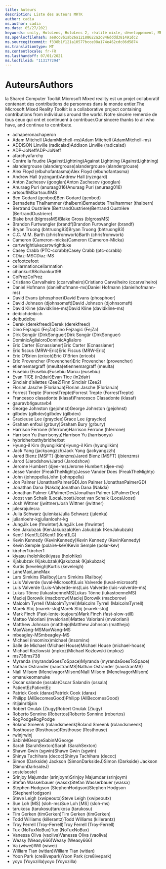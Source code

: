 ```yaml
---
title: Auteurs
description: Liste des auteurs MRTK
author: cadia
ms.author: cadia
ms.date: 05/27/2021
keywords: unity, HoloLens, HoloLens 2, réalité mixte, développement, MRTK, C#, contributeurs, Community
ms.openlocfilehash: ae8cc8b1ab26a12188622a2c846dddd381491dc2
ms.sourcegitcommit: f338b1f121a10577bcce08a174e462cdc86d5874
ms.translationtype: MT
ms.contentlocale: fr-FR
ms.lasthandoff: 07/01/2021
ms.locfileid: "113177294"
---
```

# <a name="authors"></a><span data-ttu-id="54b71-104">Auteurs</span><span class="sxs-lookup"><span data-stu-id="54b71-104">Authors</span></span>

<span data-ttu-id="54b71-105">la Shared Computer Toolkit Microsoft Mixed reality est un projet collaboratif contenant des contributions de personnes dans le monde entier.</span><span class="sxs-lookup"><span data-stu-id="54b71-105">The Microsoft Mixed Reality Toolkit is a collaborative project containing contributions from individuals around the world.</span></span> <span data-ttu-id="54b71-106">Notre sincère remercie de tous ceux qui ont et continuent à contribuer.</span><span class="sxs-lookup"><span data-stu-id="54b71-106">Our sincere thanks to all who have, and continue to contribute.</span></span>

- <span data-ttu-id="54b71-107">achaperon</span><span class="sxs-lookup"><span data-stu-id="54b71-107">achaperon</span></span>
- <span data-ttu-id="54b71-108">Adam Mitchell (AdamMitchell-ms)</span><span class="sxs-lookup"><span data-stu-id="54b71-108">Adam Mitchell (AdamMitchell-ms)</span></span>
- <span data-ttu-id="54b71-109">ADDISON Linville (radicalad)</span><span class="sxs-lookup"><span data-stu-id="54b71-109">Addison Linville (radicalad)</span></span>
- <span data-ttu-id="54b71-110">ADP-JoNeff</span><span class="sxs-lookup"><span data-stu-id="54b71-110">ADP-JoNeff</span></span>
- <span data-ttu-id="54b71-111">afarchy</span><span class="sxs-lookup"><span data-stu-id="54b71-111">afarchy</span></span>
- <span data-ttu-id="54b71-112">Contre la foudre (AgainstLightning)</span><span class="sxs-lookup"><span data-stu-id="54b71-112">Against Lightning (AgainstLightning)</span></span>
- <span data-ttu-id="54b71-113">alandergrouse (alandergrouse)</span><span class="sxs-lookup"><span data-stu-id="54b71-113">alandergrouse (alandergrouse)</span></span>
- <span data-ttu-id="54b71-114">Alex Floyd (elbuhofantasma)</span><span class="sxs-lookup"><span data-stu-id="54b71-114">Alex Floyd (elbuhofantasma)</span></span>
- <span data-ttu-id="54b71-115">Andrew Hall (ryzngard)</span><span class="sxs-lookup"><span data-stu-id="54b71-115">Andrew Hall (ryzngard)</span></span>
- <span data-ttu-id="54b71-116">Anton Zachesov (googlan)</span><span class="sxs-lookup"><span data-stu-id="54b71-116">Anton Zachesov (googlan)</span></span>
- <span data-ttu-id="54b71-117">Anuraag Puri (anuraag016)</span><span class="sxs-lookup"><span data-stu-id="54b71-117">Anuraag Puri (anuraag016)</span></span>
- <span data-ttu-id="54b71-118">artsouflMS</span><span class="sxs-lookup"><span data-stu-id="54b71-118">artsouflMS</span></span>
- <span data-ttu-id="54b71-119">Ben Godard (genbod)</span><span class="sxs-lookup"><span data-stu-id="54b71-119">Ben Godard (genbod)</span></span>
- <span data-ttu-id="54b71-120">Bernadette Thalhammer (thalbern)</span><span class="sxs-lookup"><span data-stu-id="54b71-120">Bernadette Thalhammer (thalbern)</span></span>
- <span data-ttu-id="54b71-121">Bertrand Oustrière (BertrandOustriere)</span><span class="sxs-lookup"><span data-stu-id="54b71-121">Bertrand Oustrière (BertrandOustriere)</span></span>
- <span data-ttu-id="54b71-122">Blake brut (blgrossMS)</span><span class="sxs-lookup"><span data-stu-id="54b71-122">Blake Gross (blgrossMS)</span></span>
- <span data-ttu-id="54b71-123">Brandon Furtwangler (brandf)</span><span class="sxs-lookup"><span data-stu-id="54b71-123">Brandon Furtwangler (brandf)</span></span>
- <span data-ttu-id="54b71-124">Bryan Truong (bhtruong93)</span><span class="sxs-lookup"><span data-stu-id="54b71-124">Bryan Truong (bhtruong93)</span></span>
- <span data-ttu-id="54b71-125">C.</span><span class="sxs-lookup"><span data-stu-id="54b71-125">C.</span></span> <span data-ttu-id="54b71-126">M.</span><span class="sxs-lookup"><span data-stu-id="54b71-126">M.</span></span> <span data-ttu-id="54b71-127">Barth (chrisfromwork)</span><span class="sxs-lookup"><span data-stu-id="54b71-127">Barth (chrisfromwork)</span></span>
- <span data-ttu-id="54b71-128">Cameron (Cameron-micka)</span><span class="sxs-lookup"><span data-stu-id="54b71-128">Cameron (Cameron-Micka)</span></span>
- <span data-ttu-id="54b71-129">cartwrightluke</span><span class="sxs-lookup"><span data-stu-id="54b71-129">cartwrightluke</span></span>
- <span data-ttu-id="54b71-130">Casey Crabb (PTC-ccrabb)</span><span class="sxs-lookup"><span data-stu-id="54b71-130">Casey Crabb (ptc-ccrabb)</span></span>
- <span data-ttu-id="54b71-131">CDiaz-MS</span><span class="sxs-lookup"><span data-stu-id="54b71-131">CDiaz-MS</span></span>
- <span data-ttu-id="54b71-132">cefoot</span><span class="sxs-lookup"><span data-stu-id="54b71-132">cefoot</span></span>
- <span data-ttu-id="54b71-133">cellarmation</span><span class="sxs-lookup"><span data-stu-id="54b71-133">cellarmation</span></span>
- <span data-ttu-id="54b71-134">cihankurt98</span><span class="sxs-lookup"><span data-stu-id="54b71-134">cihankurt98</span></span>
- <span data-ttu-id="54b71-135">CoPrez</span><span class="sxs-lookup"><span data-stu-id="54b71-135">CoPrez</span></span>
- <span data-ttu-id="54b71-136">Cristiano Carvalheiro (ccarvalheiro)</span><span class="sxs-lookup"><span data-stu-id="54b71-136">Cristiano Carvalheiro (ccarvalheiro)</span></span>
- <span data-ttu-id="54b71-137">Daniel Hofmann (danielhofmann-ms)</span><span class="sxs-lookup"><span data-stu-id="54b71-137">Daniel Hofmann (danielhofmann-ms)</span></span>
- <span data-ttu-id="54b71-138">David Evans (phosphoer)</span><span class="sxs-lookup"><span data-stu-id="54b71-138">David Evans (phosphoer)</span></span>
- <span data-ttu-id="54b71-139">David Johnson (djohnsomsft)</span><span class="sxs-lookup"><span data-stu-id="54b71-139">David Johnson (djohnsomsft)</span></span>
- <span data-ttu-id="54b71-140">David Kline (davidkline-ms)</span><span class="sxs-lookup"><span data-stu-id="54b71-140">David Kline (davidkline-ms)</span></span>
- <span data-ttu-id="54b71-141">deibich</span><span class="sxs-lookup"><span data-stu-id="54b71-141">deibich</span></span>
- <span data-ttu-id="54b71-142">deibu</span><span class="sxs-lookup"><span data-stu-id="54b71-142">deibu</span></span>
- <span data-ttu-id="54b71-143">Derek (derekfreed)</span><span class="sxs-lookup"><span data-stu-id="54b71-143">Derek (derekfreed)</span></span>
- <span data-ttu-id="54b71-144">Dino Fejzagić (FejZa)</span><span class="sxs-lookup"><span data-stu-id="54b71-144">Dino Fejzagić (FejZa)</span></span>
- <span data-ttu-id="54b71-145">Dirk Songür (DirkSonguer)</span><span class="sxs-lookup"><span data-stu-id="54b71-145">Dirk Songür (DirkSonguer)</span></span>
- <span data-ttu-id="54b71-146">DominicAglialoro</span><span class="sxs-lookup"><span data-stu-id="54b71-146">DominicAglialoro</span></span>
- <span data-ttu-id="54b71-147">Eric Carter (Ecnassianer)</span><span class="sxs-lookup"><span data-stu-id="54b71-147">Eric Carter (Ecnassianer)</span></span>
- <span data-ttu-id="54b71-148">Eric fiscus (MRW-Eric)</span><span class="sxs-lookup"><span data-stu-id="54b71-148">Eric Fiscus (MRW-Eric)</span></span>
- <span data-ttu-id="54b71-149">Eric O’Brien (ericob)</span><span class="sxs-lookup"><span data-stu-id="54b71-149">Eric O'Brien (ericob)</span></span>
- <span data-ttu-id="54b71-150">Eric Provencher (Provencher)</span><span class="sxs-lookup"><span data-stu-id="54b71-150">Eric Provencher (provencher)</span></span>
- <span data-ttu-id="54b71-151">etiennemargraff (meulta)</span><span class="sxs-lookup"><span data-stu-id="54b71-151">etiennemargraff (meulta)</span></span>
- <span data-ttu-id="54b71-152">Eusebiu (Eusebiu)</span><span class="sxs-lookup"><span data-stu-id="54b71-152">Eusebiu Marcu (eusebiu)</span></span>
- <span data-ttu-id="54b71-153">Evan TICE (in2dair)</span><span class="sxs-lookup"><span data-stu-id="54b71-153">Evan Tice (in2dair)</span></span>
- <span data-ttu-id="54b71-154">Sinclair d’ailettes (Zee2)</span><span class="sxs-lookup"><span data-stu-id="54b71-154">Finn Sinclair (Zee2)</span></span>
- <span data-ttu-id="54b71-155">Florian Jasche (FlorianJa)</span><span class="sxs-lookup"><span data-stu-id="54b71-155">Florian Jasche (FlorianJa)</span></span>
- <span data-ttu-id="54b71-156">Forrest Trepte (ForrestTrepte)</span><span class="sxs-lookup"><span data-stu-id="54b71-156">Forrest Trepte (ForrestTrepte)</span></span>
- <span data-ttu-id="54b71-157">Francesco clasadonte (klasaf)</span><span class="sxs-lookup"><span data-stu-id="54b71-157">Francesco Clasadonte (klasaf)</span></span>
- <span data-ttu-id="54b71-158">gauravb4</span><span class="sxs-lookup"><span data-stu-id="54b71-158">gauravb4</span></span>
- <span data-ttu-id="54b71-159">George Johnston (gejohnst)</span><span class="sxs-lookup"><span data-stu-id="54b71-159">George Johnston (gejohnst)</span></span>
- <span data-ttu-id="54b71-160">gilbdev (gilbdev)</span><span class="sxs-lookup"><span data-stu-id="54b71-160">gilbdev (gilbdev)</span></span>
- <span data-ttu-id="54b71-161">Gracieuse Lee (grayclee)</span><span class="sxs-lookup"><span data-stu-id="54b71-161">Grace Lee (grayclee)</span></span>
- <span data-ttu-id="54b71-162">Graham enfoui (grbury)</span><span class="sxs-lookup"><span data-stu-id="54b71-162">Graham Bury (grbury)</span></span>
- <span data-ttu-id="54b71-163">Harrison Ferrone (hferrone)</span><span class="sxs-lookup"><span data-stu-id="54b71-163">Harrison Ferrone (hferrone)</span></span>
- <span data-ttu-id="54b71-164">Harrison Yu (harrisonyu)</span><span class="sxs-lookup"><span data-stu-id="54b71-164">Harrison Yu (harrisonyu)</span></span>
- <span data-ttu-id="54b71-165">hybridherbst</span><span class="sxs-lookup"><span data-stu-id="54b71-165">hybridherbst</span></span>
- <span data-ttu-id="54b71-166">Hyung-il Kim (hyungilkim)</span><span class="sxs-lookup"><span data-stu-id="54b71-166">Hyung-il Kim (hyungilkim)</span></span>
- <span data-ttu-id="54b71-167">Jack Yang (jackyangzzh)</span><span class="sxs-lookup"><span data-stu-id="54b71-167">Jack Yang (jackyangzzh)</span></span>
- <span data-ttu-id="54b71-168">Jared Bienz [MSFT] (jbienzms)</span><span class="sxs-lookup"><span data-stu-id="54b71-168">Jared Bienz [MSFT] (jbienzms)</span></span>
- <span data-ttu-id="54b71-169">Jarod (Jarodshow)</span><span class="sxs-lookup"><span data-stu-id="54b71-169">Jarod (Jarodshow)</span></span>
- <span data-ttu-id="54b71-170">Jerome Humbert (djee-ms)</span><span class="sxs-lookup"><span data-stu-id="54b71-170">Jerome Humbert (djee-ms)</span></span>
- <span data-ttu-id="54b71-171">Jesse Vander (FreakTheMighty)</span><span class="sxs-lookup"><span data-stu-id="54b71-171">Jesse Vander Does (FreakTheMighty)</span></span>
- <span data-ttu-id="54b71-172">John (johnppella)</span><span class="sxs-lookup"><span data-stu-id="54b71-172">John (johnppella)</span></span>
- <span data-ttu-id="54b71-173">Jon Palmer (JonathanPalmerGD)</span><span class="sxs-lookup"><span data-stu-id="54b71-173">Jon Palmer (JonathanPalmerGD)</span></span>
- <span data-ttu-id="54b71-174">Jonathan Dana (Nakda)</span><span class="sxs-lookup"><span data-stu-id="54b71-174">Jonathan Dana (Nakda)</span></span>
- <span data-ttu-id="54b71-175">Jonathan Palmer (JPalmerDev)</span><span class="sxs-lookup"><span data-stu-id="54b71-175">Jonathan Palmer (JPalmerDev)</span></span>
- <span data-ttu-id="54b71-176">Joost van Schaik (LocalJoost)</span><span class="sxs-lookup"><span data-stu-id="54b71-176">Joost van Schaik (LocalJoost)</span></span>
- <span data-ttu-id="54b71-177">Josh Wittner (jwittner)</span><span class="sxs-lookup"><span data-stu-id="54b71-177">Josh Wittner (jwittner)</span></span>
- <span data-ttu-id="54b71-178">julesra</span><span class="sxs-lookup"><span data-stu-id="54b71-178">julesra</span></span>
- <span data-ttu-id="54b71-179">Julia Schwarz (julenka)</span><span class="sxs-lookup"><span data-stu-id="54b71-179">Julia Schwarz (julenka)</span></span>
- <span data-ttu-id="54b71-180">julianloehr-kg</span><span class="sxs-lookup"><span data-stu-id="54b71-180">julianloehr-kg</span></span>
- <span data-ttu-id="54b71-181">JungJik Lee (fnwinter)</span><span class="sxs-lookup"><span data-stu-id="54b71-181">JungJik Lee (fnwinter)</span></span>
- <span data-ttu-id="54b71-182">Ken Jakubzak (KenJakubzak)</span><span class="sxs-lookup"><span data-stu-id="54b71-182">Ken Jakubzak (KenJakubzak)</span></span>
- <span data-ttu-id="54b71-183">Kent1 (Kent1LG)</span><span class="sxs-lookup"><span data-stu-id="54b71-183">Kent1 (Kent1LG)</span></span>
- <span data-ttu-id="54b71-184">Kevin Kennedy (KevinKennedy)</span><span class="sxs-lookup"><span data-stu-id="54b71-184">Kevin Kennedy (KevinKennedy)</span></span>
- <span data-ttu-id="54b71-185">Kevin Semple (polaire-keV)</span><span class="sxs-lookup"><span data-stu-id="54b71-185">Kevin Semple (polar-kev)</span></span>
- <span data-ttu-id="54b71-186">kircher1</span><span class="sxs-lookup"><span data-stu-id="54b71-186">kircher1</span></span>
- <span data-ttu-id="54b71-187">kiyasu (holohiko)</span><span class="sxs-lookup"><span data-stu-id="54b71-187">kiyasu (holohiko)</span></span>
- <span data-ttu-id="54b71-188">Kjakubzak (Kjakubzak)</span><span class="sxs-lookup"><span data-stu-id="54b71-188">Kjakubzak (Kjakubzak)</span></span>
- <span data-ttu-id="54b71-189">Kurtis (keveleigh)</span><span class="sxs-lookup"><span data-stu-id="54b71-189">Kurtis (keveleigh)</span></span>
- <span data-ttu-id="54b71-190">LaneMax</span><span class="sxs-lookup"><span data-stu-id="54b71-190">LaneMax</span></span>
- <span data-ttu-id="54b71-191">Lars Simkins (Railboy)</span><span class="sxs-lookup"><span data-stu-id="54b71-191">Lars Simkins (Railboy)</span></span>
- <span data-ttu-id="54b71-192">Luis Valverde (luval-Microsoft)</span><span class="sxs-lookup"><span data-stu-id="54b71-192">Luis Valverde (luval-microsoft)</span></span>
- <span data-ttu-id="54b71-193">Luis Valverde (Luis-Valverde-ms)</span><span class="sxs-lookup"><span data-stu-id="54b71-193">Luis Valverde (luis-valverde-ms)</span></span>
- <span data-ttu-id="54b71-194">Lukas Tönne (lukastoenneMS)</span><span class="sxs-lookup"><span data-stu-id="54b71-194">Lukas Tönne (lukastoenneMS)</span></span>
- <span data-ttu-id="54b71-195">Maciej Borowik (macborow)</span><span class="sxs-lookup"><span data-stu-id="54b71-195">Maciej Borowik (macborow)</span></span>
- <span data-ttu-id="54b71-196">Malcolm Tyrrell (MalcolmTyrrell)</span><span class="sxs-lookup"><span data-stu-id="54b71-196">Malcolm Tyrrell (MalcolmTyrrell)</span></span>
- <span data-ttu-id="54b71-197">Marek Stój (marek-stoj)</span><span class="sxs-lookup"><span data-stu-id="54b71-197">Marek Stój (marek-stoj)</span></span>
- <span data-ttu-id="54b71-198">Mark Finch (Fast-lente-toujours)</span><span class="sxs-lookup"><span data-stu-id="54b71-198">Mark Finch (fast-slow-still)</span></span>
- <span data-ttu-id="54b71-199">Matteo Valoriani (mvaloriani)</span><span class="sxs-lookup"><span data-stu-id="54b71-199">Matteo Valoriani (mvaloriani)</span></span>
- <span data-ttu-id="54b71-200">Matthew Johnson (matthejo)</span><span class="sxs-lookup"><span data-stu-id="54b71-200">Matthew Johnson (matthejo)</span></span>
- <span data-ttu-id="54b71-201">MaxWang-MS</span><span class="sxs-lookup"><span data-stu-id="54b71-201">MaxWang-MS</span></span>
- <span data-ttu-id="54b71-202">mbeagley-MS</span><span class="sxs-lookup"><span data-stu-id="54b71-202">mbeagley-MS</span></span>
- <span data-ttu-id="54b71-203">Michael (insominx)</span><span class="sxs-lookup"><span data-stu-id="54b71-203">michael (insominx)</span></span>
- <span data-ttu-id="54b71-204">Salle de Michael (Michael House)</span><span class="sxs-lookup"><span data-stu-id="54b71-204">Michael House (michael-house)</span></span>
- <span data-ttu-id="54b71-205">Michael Kozlowski (mpkoz)</span><span class="sxs-lookup"><span data-stu-id="54b71-205">Michael Kozlowski (mpkoz)</span></span>
- <span data-ttu-id="54b71-206">ms738</span><span class="sxs-lookup"><span data-stu-id="54b71-206">ms738</span></span>
- <span data-ttu-id="54b71-207">Myranda (myrandaGoesToSpace)</span><span class="sxs-lookup"><span data-stu-id="54b71-207">Myranda (myrandaGoesToSpace)</span></span>
- <span data-ttu-id="54b71-208">Nathan Ostrander (naostranMS)</span><span class="sxs-lookup"><span data-stu-id="54b71-208">Nathan Ostrander (naostranMS)</span></span>
- <span data-ttu-id="54b71-209">Niall Milsom (MenelvagorMilsom)</span><span class="sxs-lookup"><span data-stu-id="54b71-209">Niall Milsom (MenelvagorMilsom)</span></span>
- <span data-ttu-id="54b71-210">omanuke</span><span class="sxs-lookup"><span data-stu-id="54b71-210">omanuke</span></span>
- <span data-ttu-id="54b71-211">Oscar salande (ossala)</span><span class="sxs-lookup"><span data-stu-id="54b71-211">Oscar Salandin (ossala)</span></span>
- <span data-ttu-id="54b71-212">PatientEz</span><span class="sxs-lookup"><span data-stu-id="54b71-212">PatientEz</span></span>
- <span data-ttu-id="54b71-213">Patrick Cook (darax)</span><span class="sxs-lookup"><span data-stu-id="54b71-213">Patrick Cook (darax)</span></span>
- <span data-ttu-id="54b71-214">Philipp (AllBecomesGood)</span><span class="sxs-lookup"><span data-stu-id="54b71-214">Philipp (AllBecomesGood)</span></span>
- <span data-ttu-id="54b71-215">ritijain</span><span class="sxs-lookup"><span data-stu-id="54b71-215">ritijain</span></span>
- <span data-ttu-id="54b71-216">Robert Onulak (Ziugy)</span><span class="sxs-lookup"><span data-stu-id="54b71-216">Robert Onulak (Ziugy)</span></span>
- <span data-ttu-id="54b71-217">Roberto Sonnino (Robertos)</span><span class="sxs-lookup"><span data-stu-id="54b71-217">Roberto Sonnino (robertos)</span></span>
- <span data-ttu-id="54b71-218">RogPodge</span><span class="sxs-lookup"><span data-stu-id="54b71-218">RogPodge</span></span>
- <span data-ttu-id="54b71-219">Roland Smeenk (rolandsmeenk)</span><span class="sxs-lookup"><span data-stu-id="54b71-219">Roland Smeenk (rolandsmeenk)</span></span>
- <span data-ttu-id="54b71-220">Rosthouse (Rosthouse)</span><span class="sxs-lookup"><span data-stu-id="54b71-220">Rosthouse (Rosthouse)</span></span>
- <span data-ttu-id="54b71-221">rwinj</span><span class="sxs-lookup"><span data-stu-id="54b71-221">rwinj</span></span>
- <span data-ttu-id="54b71-222">SabinMGeorge</span><span class="sxs-lookup"><span data-stu-id="54b71-222">SabinMGeorge</span></span>
- <span data-ttu-id="54b71-223">Sarah (SarahSexton)</span><span class="sxs-lookup"><span data-stu-id="54b71-223">Sarah (SarahSexton)</span></span>
- <span data-ttu-id="54b71-224">Shawn Gwin (sgwin)</span><span class="sxs-lookup"><span data-stu-id="54b71-224">Shawn Gwin (sgwin)</span></span>
- <span data-ttu-id="54b71-225">Shinya Tachihara (decoc)</span><span class="sxs-lookup"><span data-stu-id="54b71-225">Shinya Tachihara (decoc)</span></span>
- <span data-ttu-id="54b71-226">Simon (Darkside) Jackson (SimonDarksideJ)</span><span class="sxs-lookup"><span data-stu-id="54b71-226">Simon (Darkside) Jackson (SimonDarksideJ)</span></span>
- <span data-ttu-id="54b71-227">sostel</span><span class="sxs-lookup"><span data-stu-id="54b71-227">sostel</span></span>
- <span data-ttu-id="54b71-228">Srinjoy Majumdar (srinjoym)</span><span class="sxs-lookup"><span data-stu-id="54b71-228">Srinjoy Majumdar (srinjoym)</span></span>
- <span data-ttu-id="54b71-229">Stefan Wasserbauer (wassx)</span><span class="sxs-lookup"><span data-stu-id="54b71-229">Stefan Wasserbauer (wassx)</span></span>
- <span data-ttu-id="54b71-230">Stephen Hodgson (StephenHodgson)</span><span class="sxs-lookup"><span data-stu-id="54b71-230">Stephen Hodgson (StephenHodgson)</span></span>
- <span data-ttu-id="54b71-231">Steve Leigh (xwipeoutx)</span><span class="sxs-lookup"><span data-stu-id="54b71-231">Steve Leigh (xwipeoutx)</span></span>
- <span data-ttu-id="54b71-232">Sue Loh [MS] (sloh-ms)</span><span class="sxs-lookup"><span data-stu-id="54b71-232">Sue Loh [MS] (sloh-ms)</span></span>
- <span data-ttu-id="54b71-233">tarukosu (tarukosu)</span><span class="sxs-lookup"><span data-stu-id="54b71-233">tarukosu (tarukosu)</span></span>
- <span data-ttu-id="54b71-234">Tim Gerken (timGerken)</span><span class="sxs-lookup"><span data-stu-id="54b71-234">Tim Gerken (timGerken)</span></span>
- <span data-ttu-id="54b71-235">Todd Williams (killerantz)</span><span class="sxs-lookup"><span data-stu-id="54b71-235">Todd Williams (killerantz)</span></span>
- <span data-ttu-id="54b71-236">Troy Ferrell (Troy-Ferrell)</span><span class="sxs-lookup"><span data-stu-id="54b71-236">Troy Ferrell (Troy-Ferrell)</span></span>
- <span data-ttu-id="54b71-237">Tux (NoTuxNoBux)</span><span class="sxs-lookup"><span data-stu-id="54b71-237">Tux (NoTuxNoBux)</span></span>
- <span data-ttu-id="54b71-238">Vanessa Oliva (vaoliva)</span><span class="sxs-lookup"><span data-stu-id="54b71-238">Vanessa Oliva (vaoliva)</span></span>
- <span data-ttu-id="54b71-239">Weasy (Weasy666)</span><span class="sxs-lookup"><span data-stu-id="54b71-239">Weasy (Weasy666)</span></span>
- <span data-ttu-id="54b71-240">Va (wiwei)</span><span class="sxs-lookup"><span data-stu-id="54b71-240">Will (wiwei)</span></span>
- <span data-ttu-id="54b71-241">William Tian (witian)</span><span class="sxs-lookup"><span data-stu-id="54b71-241">William Tian (witian)</span></span>
- <span data-ttu-id="54b71-242">Yoon Park (cre8ivepark)</span><span class="sxs-lookup"><span data-stu-id="54b71-242">Yoon Park (cre8ivepark)</span></span>
- <span data-ttu-id="54b71-243">yoyo (Yoyozilla)</span><span class="sxs-lookup"><span data-stu-id="54b71-243">yoyo (Yoyozilla)</span></span>
